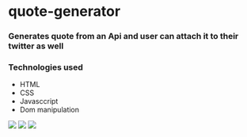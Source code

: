 # quote-generator
### Generates quote from an Api and user can attach it to their twitter as well
### Technologies used 
* HTML
* CSS
* Javasccript
* Dom manipulation

![](https://i.imgur.com/gCzd4gf.png)
![](https://i.imgur.com/eSGjGAm.png)
![](https://i.imgur.com/D8jCBVW.png)
